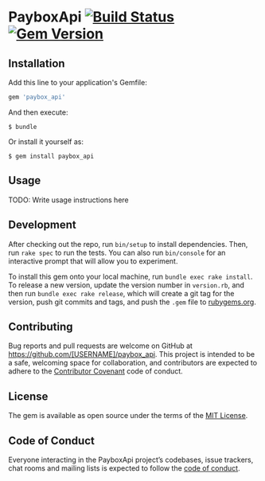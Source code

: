 # PayboxApi [![Build Status](https://travis-ci.org/maddevsio/paybox_api.svg?branch=master)](https://travis-ci.org/maddevsio/paybox_api) [![Gem Version](https://badge.fury.io/rb/paybox_api.svg)](https://badge.fury.io/rb/paybox_api)

## Installation

Add this line to your application's Gemfile:

```ruby
gem 'paybox_api'
```

And then execute:

    $ bundle

Or install it yourself as:

    $ gem install paybox_api

## Usage

TODO: Write usage instructions here

## Development

After checking out the repo, run `bin/setup` to install dependencies. Then, run `rake spec` to run the tests. You can also run `bin/console` for an interactive prompt that will allow you to experiment.

To install this gem onto your local machine, run `bundle exec rake install`. To release a new version, update the version number in `version.rb`, and then run `bundle exec rake release`, which will create a git tag for the version, push git commits and tags, and push the `.gem` file to [rubygems.org](https://rubygems.org).

## Contributing

Bug reports and pull requests are welcome on GitHub at https://github.com/[USERNAME]/paybox_api. This project is intended to be a safe, welcoming space for collaboration, and contributors are expected to adhere to the [Contributor Covenant](http://contributor-covenant.org) code of conduct.

## License

The gem is available as open source under the terms of the [MIT License](https://opensource.org/licenses/MIT).

## Code of Conduct

Everyone interacting in the PayboxApi project’s codebases, issue trackers, chat rooms and mailing lists is expected to follow the [code of conduct](https://github.com/[USERNAME]/paybox_api/blob/master/CODE_OF_CONDUCT.md).
